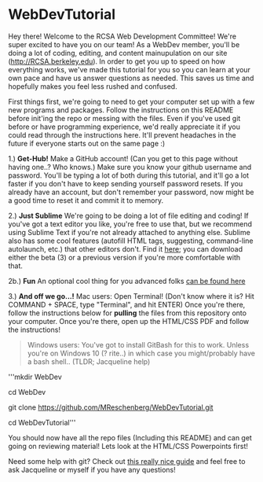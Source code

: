 # WebDevTutorial

Hey there! Welcome to the RCSA Web Development Committee! We're super excited to have you on our team!
As a WebDev member, you'll be doing a lot of coding, editing, and content mainupulation on our site (http://RCSA.berkeley.edu). In order to get you up to speed on how everything works, we've made this tutorial for you so you can learn at your own pace and have us answer questions as needed. This saves us time and hopefully makes you feel less rushed and confused. 

First things first, we're going to need to get your computer set up with a few new programs and packages. Follow the instructions on this README before init'ing the repo or messing with the files. Even if you've used git before or have programming experience, we'd really appreciate it if you could read through the instructions here. It'll prevent headaches in the future if everyone starts out on the same page :)

1.) **Get-Hub!** Make a GitHub account! (Can you get to this page without having one..? Who knows.) Make sure you know your github username and password. You'll be typing a lot of both during this tutorial, and it'll go a lot faster if you don't have to keep sending yourself password resets. If you already have an account, but don't remember your password, now might be a good time to reset it and commit it to memory. 

2.) **Just Sublime** We're going to be doing a lot of file editing and coding! If you've got a text editor you like, you're free to use that, but we recommend using Sublime Text if you're not already attached to anything else. Sublime also has some cool features (autofill HTML tags, suggesting, command-line autolaunch, etc.) that other editors don't. Find it [here](https://www.sublimetext.com/3); you can download either the beta (3) or a previous version if you're more comfortable with that. 

2b.) **Fun** An optional cool thing for you advanced folks [can be found here](https://gist.github.com/artero/1236170)

3.) **And off we go...!**  Mac users: Open Terminal! (Don't know where it is? Hit COMMAND + SPACE, type "Terminal", and hit ENTER) Once you're there, follow the instructions below for **pulling** the files from this repository onto your computer. Once you're there, open up the HTML/CSS PDF and follow the instructions! 


>Windows users: You've got to install GitBash for this to work. Unless you're on Windows 10 (? rite..) in which case you might/probably have a bash shell.. (TLDR; Jacqueline help)

'''mkdir WebDev

cd WebDev

git clone https://github.com/MReschenberg/WebDevTutorial.git

cd WebDevTutorial'''


You should now have all the repo files (Including this README) and can get going on reviewing material! Lets look at the HTML/CSS Powerpoints first! 

Need some help with git? Check out [this really nice guide](http://datastructur.es/sp16/materials/guides/using-git.html) and feel free to ask Jacqueline or myself if you have any questions!




